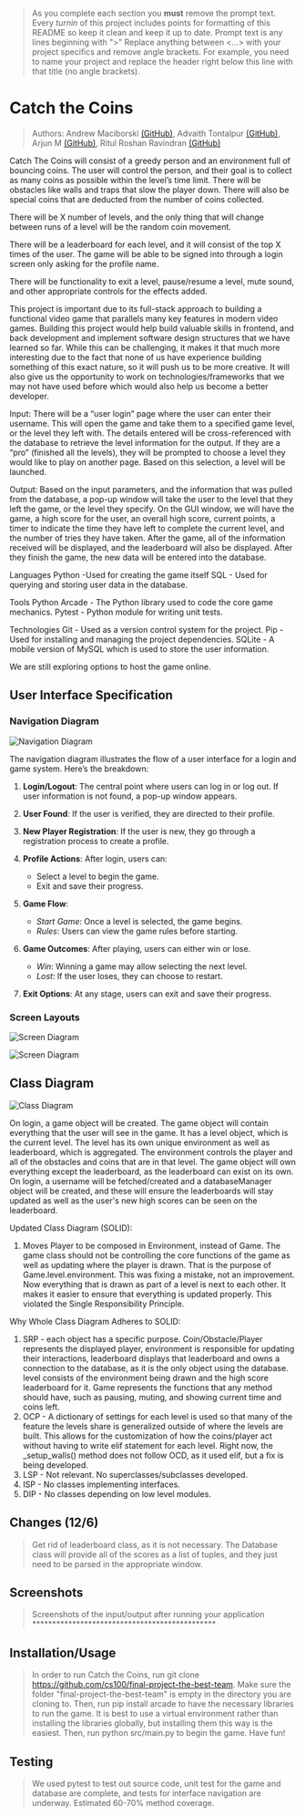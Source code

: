  > As you complete each section you **must** remove the prompt text. Every *turnin* of this project includes points for formatting of this README so keep it clean and keep it up to date. 
 > Prompt text is any lines beginning with "\>"
 > Replace anything between \<...\> with your project specifics and remove angle brackets. For example, you need to name your project and replace the header right below this line with that title (no angle brackets).

# Catch the Coins

 > Authors: Andrew Maciborski [(GitHub)](https://github.com/dpxa), Advaith Tontalpur [(GitHub)](https://github.com/atontalapur), Arjun M [(GitHub)](https://github.com/Valientkyton), Ritul Roshan Ravindran [(GitHub)](https://github.com/Vishifishi)

Catch The Coins will consist of a greedy person and an environment full of bouncing coins. The user will control the person, and their goal is to collect as many coins as possible within the level’s time limit. There will be obstacles like walls and traps that slow the player down. There will also be special coins that are deducted from the number of coins collected.

There will be X number of levels, and the only thing that will change between runs of a level will be the random coin movement.

There will be a leaderboard for each level, and it will consist of the top X times of the user. The game will be able to be signed into through a login screen only asking for the profile name.

There will be functionality to exit a level, pause/resume a level, mute sound, and other appropriate controls for the effects added.

This project is important due to its full-stack approach to building a functional video game that parallels many key features in modern video games. Building this project would help build valuable skills in frontend, and back development and implement software design structures that we have learned so far.  While this can be challenging, it makes it that much more interesting due to the fact that none of us have experience building something of this exact nature, so it will push us to be more creative. It will also give us the opportunity to work on technologies/frameworks that we may not have used before which would also help us become a better developer.

Input: There will be a “user login” page where the user can enter their username. This will open the game and take them to a specified game level, or the level they left with.
The details entered will be cross-referenced with the database to retrieve the level information for the output. If they are a “pro” (finished all the levels), they will be prompted to choose a level they would like to play on another page. Based on this selection, a level will be launched.

Output: Based on the input parameters, and the information that was pulled from the database, a pop-up window will take the user to the level that they left the game, or the level they specify. On the GUI window, we will have the game, a high score for the user, an overall high score, current points, a timer to indicate the time they have left to complete the current level, and the number of tries they have taken. After the game, all of the information received will be displayed, and the leaderboard will also be displayed. After they finish the game, the new data will be entered into the database.

Languages
Python -Used for creating the game itself
SQL - Used for querying and storing user data in the database.

Tools
Python Arcade - The Python library used to code the core game mechanics.
Pytest - Python module for writing unit tests.

Technologies
Git - Used as a version control system for the project.
Pip - Used for installing and managing the project dependencies.
SQLite - A mobile version of MySQL which is used to store the user information.

We are still exploring options to host the game online.

## User Interface Specification
### Navigation Diagram
![Navigation Diagram](assets/nav_diag.png)

The navigation diagram illustrates the flow of a user interface for a login and game system. Here’s the breakdown:

1. **Login/Logout**: The central point where users can log in or log out. If user information is not found, a pop-up window appears.

2. **User Found**: If the user is verified, they are directed to their profile.

3. **New Player Registration**: If the user is new, they go through a registration process to create a profile.

4. **Profile Actions**: After login, users can:
   - Select a level to begin the game.
   - Exit and save their progress.

5. **Game Flow**: 
   - *Start Game*: Once a level is selected, the game begins.
   - *Rules*: Users can view the game rules before starting.

6. **Game Outcomes**: After playing, users can either win or lose.
   - *Win*: Winning a game may allow selecting the next level.
   - *Lost*: If the user loses, they can choose to restart.

7. **Exit Options**: At any stage, users can exit and save their progress.

### Screen Layouts
![Screen Diagram](assets/screen_diag1.jpg)

![Screen Diagram](assets/screen_diag2.jpg)

## Class Diagram
![Class Diagram](assets/class_diag.jpg)

On login, a game object will be created. The game object will contain everything that the user will see in the game. It has a level object, which is the current level. The level has its own unique environment as well as leaderboard, which is aggregated. The environment controls the player and all of the obstacles and coins that are in that level. The game object will own everything except the leaderboard, as the leaderboard can exist on its own. On login, a username will be fetched/created and a databaseManager object will be created, and these will ensure the leaderboards will stay updated as well as the user's new high scores can be seen on the leaderboard.

Updated Class Diagram (SOLID):
1. Moves Player to be composed in Environment, instead of Game. The game class should not be controlling the core functions of the game as well as updating where the player is drawn. That is the purpose of Game.level.environment. This was fixing a mistake, not an improvement. Now everything that is drawn as part of a level is next to each other. It makes it easier to ensure that everything is updated properly. This violated the Single Responsibility Principle.

Why Whole Class Diagram Adheres to SOLID:
1. SRP - each object has a specific purpose. Coin/Obstacle/Player represents the displayed player, environment is responsible for updating their interactions, leaderboard displays that leaderboard and owns a connection to the database, as it is the only object using the database. level consists of the environment being drawn and the high score leaderboard for it. Game represents the functions that any method should have, such as pausing, muting, and showing current time and coins left.
2. OCP - A dictionary of settings for each level is used so that many of the feature the levels share is generalized outside of where the levels are built. This allows for the customization of how the coins/player act without having to write elif statement for each level. Right now, the _setup_walls() method does not follow OCD, as it used elif, but a fix is being developed.
3. LSP - Not relevant. No superclasses/subclasses developed.
4. ISP - No classes implementing interfaces.
5. DIP - No classes depending on low level modules.

 ## Changes (12/6)
 > Get rid of leaderboard class, as it is not necessary. The Database class will provide all of the scores as a list of tuples, and they just need to be parsed in the appropriate window. 
 
 ## Screenshots
 > Screenshots of the input/output after running your application **********************************************

 ## Installation/Usage
 > In order to run Catch the Coins, run git clone https://github.com/cs100/final-project-the-best-team. Make sure the folder "final-project-the-best-team" is empty in the directory you are cloning to.
 > Then, run pip install arcade to have the necessary libraries to run the game. It is best to use a virtual environment rather than installing the libraries globally, but installing them this way is the easiest.
 > Then, run python src/main.py to begin the game. Have fun!

 ## Testing
 > We used pytest to test out source code, unit test for the game and database are complete, and tests for interface navigation are underway. Estimated 60-70% method coverage.
 
